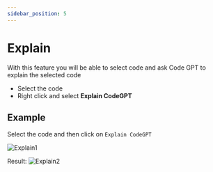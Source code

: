 ```yaml
---
sidebar_position: 5
---
```


# Explain

With this feature you will be able to select code and ask Code GPT to explain the selected code

- Select the code
- Right click and select **Explain CodeGPT**

## Example
Select the code and then click on `Explain CodeGPT`

![Explain1](https://user-images.githubusercontent.com/6216945/209589948-6d6171a2-0716-45cd-8d7c-9ab73ec077cf.png)

Result:
![Explain2](https://user-images.githubusercontent.com/6216945/209589987-b94984ef-932c-429f-8f19-67377f479433.png)


